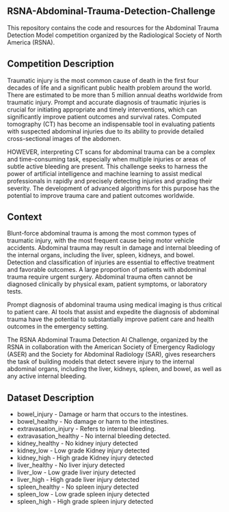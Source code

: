 ## RSNA-Abdominal-Trauma-Detection-Challenge
This repository contains the code and resources for the Abdominal Trauma Detection Model competition organized by the Radiological Society of North America (RSNA).

## Competition Description
Traumatic injury is the most common cause of death in the first four decades of life and a significant public health problem around the world. There are estimated to be more than 5 million annual deaths worldwide from traumatic injury. Prompt and accurate diagnosis of traumatic injuries is crucial for initiating appropriate and timely interventions, which can significantly improve patient outcomes and survival rates. Computed tomography (CT) has become an indispensable tool in evaluating patients with suspected abdominal injuries due to its ability to provide detailed cross-sectional images of the abdomen.

HOWEVER, interpreting CT scans for abdominal trauma can be a complex and time-consuming task, especially when multiple injuries or areas of subtle active bleeding are present. This challenge seeks to harness the power of artificial intelligence and machine learning to assist medical professionals in rapidly and precisely detecting injuries and grading their severity. The development of advanced algorithms for this purpose has the potential to improve trauma care and patient outcomes worldwide.

## Context
Blunt-force abdominal trauma is among the most common types of traumatic injury, with the most frequent cause being motor vehicle accidents. Abdominal trauma may result in damage and internal bleeding of the internal organs, including the liver, spleen, kidneys, and bowel. Detection and classification of injuries are essential to effective treatment and favorable outcomes. A large proportion of patients with abdominal trauma require urgent surgery. Abdominal trauma often cannot be diagnosed clinically by physical exam, patient symptoms, or laboratory tests.

Prompt diagnosis of abdominal trauma using medical imaging is thus critical to patient care. AI tools that assist and expedite the diagnosis of abdominal trauma have the potential to substantially improve patient care and health outcomes in the emergency setting.

The RSNA Abdominal Trauma Detection AI Challenge, organized by the RSNA in collaboration with the American Society of Emergency Radiology (ASER) and the Society for Abdominal Radiology (SAR), gives researchers the task of building models that detect severe injury to the internal abdominal organs, including the liver, kidneys, spleen, and bowel, as well as any active internal bleeding.


## Dataset Description
- bowel_injury - Damage or harm that occurs to the intestines.
- bowel_healthy - No damage or harm to the intestines.
- extravasation_injury - Refers to internal bleeding.
- extravasation_healthy - No internal bleeding detected.
- kidney_healthy - No kidney injury detected
- kidney_low - Low grade Kidney injury detected
- kidney_high - High grade Kidney injury detected
- liver_healthy - No liver injury detected
- liver_low - Low grade liver injury detected
- liver_high - High grade liver injury detected
- spleen_healthy - No spleen injury detected
- spleen_low - Low grade spleen injury detected
- spleen_high - High grade spleen injury detected
